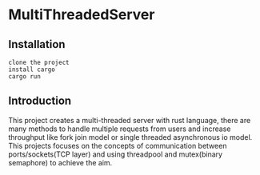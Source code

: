 # MultiThreadedServer
## Installation
```
clone the project
install cargo
cargo run
```
## Introduction
This project creates a multi-threaded server with rust language, there are many methods to handle multiple requests from users and increase throughput like fork join model or single threaded asynchronous io model. This projects focuses on the concepts of communication between ports/sockets(TCP layer) and using threadpool and mutex(binary semaphore) to achieve the aim.
